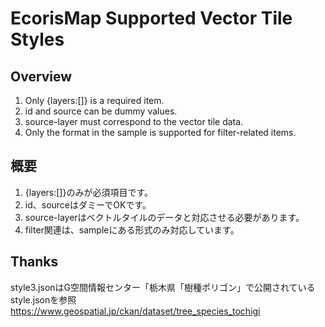 # EcorisMap Supported Vector Tile Styles

## Overview
1. Only {layers:[]} is a required item.
2. id and source can be dummy values.
3. source-layer must correspond to the vector tile data.
4. Only the format in the sample is supported for filter-related items.


## 概要
1. {layers:[]}のみが必須項目です。
2. id、sourceはダミーでOKです。
3. source-layerはベクトルタイルのデータと対応させる必要があります。
4. filter関連は、sampleにある形式のみ対応しています。

## Thanks
style3.jsonはG空間情報センター「栃木県「樹種ポリゴン」で公開されているstyle.jsonを参照
https://www.geospatial.jp/ckan/dataset/tree_species_tochigi
